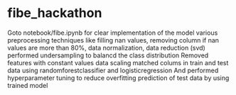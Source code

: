 # fibe_hackathon
Goto notebook/fibe.ipynb for clear implementation of the model 
various preprocessing techniques like filling nan values, removing column if nan values are more than 80%, data normalization, data reduction (svd)
performed undersampling to balancd the class distribution
Removed features with constant values
data scaling
matched colums in train and test data 
using randomforestclassifier and logisticregression
And performed hyperparameter tuning to reduce overfitting
prediction of test data by using trained model
